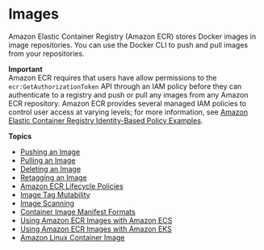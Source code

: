 # Images<a name="images"></a>

Amazon Elastic Container Registry \(Amazon ECR\) stores Docker images in image repositories\. You can use the Docker CLI to push and pull images from your repositories\.

**Important**  
Amazon ECR requires that users have allow permissions to the `ecr:GetAuthorizationToken` API through an IAM policy before they can authenticate to a registry and push or pull any images from any Amazon ECR repository\. Amazon ECR provides several managed IAM policies to control user access at varying levels; for more information, see [Amazon Elastic Container Registry Identity\-Based Policy Examples](security_iam_id-based-policy-examples.md)\.

**Topics**
+ [Pushing an Image](docker-push-ecr-image.md)
+ [Pulling an Image](docker-pull-ecr-image.md)
+ [Deleting an Image](delete_image.md)
+ [Retagging an Image](image-retag.md)
+ [Amazon ECR Lifecycle Policies](LifecyclePolicies.md)
+ [Image Tag Mutability](image-tag-mutability.md)
+ [Image Scanning](image-scanning.md)
+ [Container Image Manifest Formats](image-manifest-formats.md)
+ [Using Amazon ECR Images with Amazon ECS](ECR_on_ECS.md)
+ [Using Amazon ECR Images with Amazon EKS](ECR_on_EKS.md)
+ [Amazon Linux Container Image](amazon_linux_container_image.md)